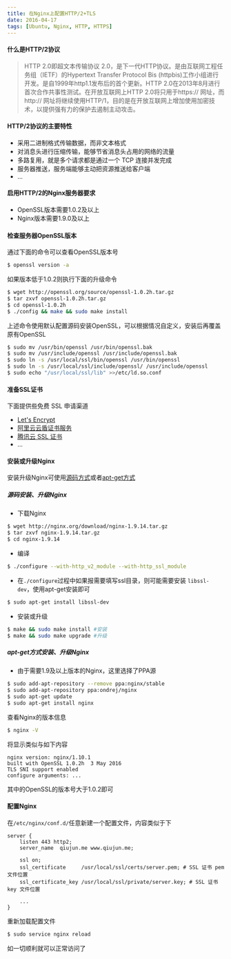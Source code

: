 ```yaml
---
title: 在Nginx上配置HTTP/2+TLS
date: 2016-04-17
tags: [Ubuntu, Nginx, HTTP, HTTPS]
---
```


#### **什么是HTTP/2协议**

> HTTP 2.0即超文本传输协议 2.0，是下一代HTTP协议。是由互联网工程任务组（IETF）的Hypertext Transfer Protocol Bis (httpbis)工作小组进行开发。是自1999年http1.1发布后的首个更新。HTTP 2.0在2013年8月进行首次合作共事性测试。在开放互联网上HTTP 2.0将只用于https:// 网址，而 http:// 网址将继续使用HTTP/1，目的是在开放互联网上增加使用加密技术，以提供强有力的保护去遏制主动攻击。

#### **HTTP/2协议的主要特性**

* 采用二进制格式传输数据，而非文本格式
* 对消息头进行压缩传输，能够节省消息头占用的网络的流量
* 多路复用，就是多个请求都是通过一个 TCP 连接并发完成
* 服务器推送，服务端能够主动把资源推送给客户端
* ...

<!--more-->

#### **启用HTTP/2的Nginx服务器要求**

* OpenSSL版本需要1.0.2及以上
* Nginx版本需要1.9.0及以上

#### **检查服务器OpenSSL版本**

通过下面的命令可以查看OpenSSL版本号

```bash
$ openssl version -a
```

如果版本低于1.0.2则执行下面的升级命令

```bash
$ wget http://openssl.org/source/openssl-1.0.2h.tar.gz
$ tar zxvf openssl-1.0.2h.tar.gz
$ cd openssl-1.0.2h
$ ./config && make && sudo make install
```

上述命令使用默认配置源码安装OpenSSL，可以根据情况自定义，安装后再覆盖原有OpenSSL

```bash
$ sudo mv /usr/bin/openssl /usr/bin/openssl.bak
$ sudo mv /usr/include/openssl /usr/include/openssl.bak
$ sudo ln -s /usr/local/ssl/bin/openssl /usr/bin/openssl
$ sudo ln -s /usr/local/ssl/include/openssl/ /usr/include/openssl
$ sudo echo "/usr/local/ssl/lib" >>/etc/ld.so.conf
```

#### **准备SSL证书**

下面提供些免费 SSL 申请渠道
* [Let's Encrypt](https://letsencrypt.org/)
* [阿里云云盾证书服务](https://common-buy.aliyun.com/?commodityCode=cas#/buy)
* [腾讯云 SSL 证书](https://www.qcloud.com/product/ssl.html)
* ...

#### **安装或升级Nginx**

安装升级Nginx可使用[源码方式](#源码安装、升级Nginx)或者[apt-get方式](#apt-get方式安装、升级Nginx)

##### **源码安装、升级Nginx**

* 下载Nginx

```bash
$ wget http://nginx.org/download/nginx-1.9.14.tar.gz
$ tar zxvf nginx-1.9.14.tar.gz
$ cd nginx-1.9.14
```

* 编译

```bash
$ ./configure --with-http_v2_module --with-http_ssl_module
```

* 在`./configure`过程中如果报需要填写ssl目录，则可能需要安装 `libssl-dev`，使用apt-get安装即可

```bash
$ sudo apt-get install libssl-dev
```

* 安装或升级

```bash
$ make && sudo make install #安装
$ make && sudo make upgrade #升级
```

##### **apt-get方式安装、升级Nginx**

* 由于需要1.9及以上版本的Nginx，这里选择了PPA源

```bash
$ sudo add-apt-repository --remove ppa:nginx/stable
$ sudo add-apt-repository ppa:ondrej/nginx
$ sudo apt-get update
$ sudo apt-get install nginx
```

查看Nginx的版本信息

```bash
$ nginx -V
```

将显示类似与如下内容

```
nginx version: nginx/1.10.1
built with OpenSSL 1.0.2h  3 May 2016
TLS SNI support enabled
configure arguments: ...
```

其中的OpenSSL的版本号大于1.0.2即可

#### **配置Nginx**

在`/etc/nginx/conf.d/`任意新建一个配置文件，内容类似于下

```nginx
server {
    listen 443 http2;
    server_name  qiujun.me www.qiujun.me;

    ssl on;
    ssl_certificate     /usr/local/ssl/certs/server.pem; # SSL 证书 pem 文件位置
    ssl_certificate_key /usr/local/ssl/private/server.key; # SSL 证书 key 文件位置

    ...
}
```

重新加载配置文件

```bash
$ sudo service nginx reload
```

如一切顺利就可以正常访问了
